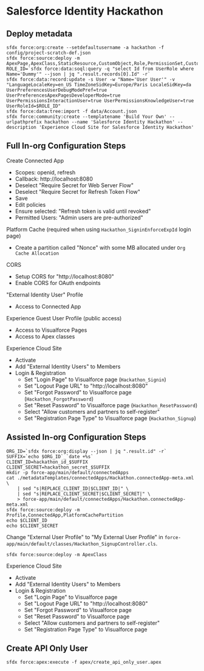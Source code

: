 # Salesforce Identity Hackathon

## Deploy metadata ##
```
sfdx force:org:create --setdefaultusername -a hackathon -f config/project-scratch-def.json
sfdx force:source:deploy -m ApexPage,ApexClass,StaticResource,CustomObject,Role,PermissionSet,CustomLabel,Translations
ROLE_ID=`sfdx force:data:soql:query -q "select Id from UserRole where Name='Dummy'" --json | jq ".result.records[0].Id" -r`
sfdx force:data:record:update -s User -w "Name='User User'" -v "LanguageLocaleKey=en_US TimeZoneSidKey=Europe/Paris LocaleSidKey=da UserPreferencesUserDebugModePref=true UserPreferencesApexPagesDeveloperMode=true UserPermissionsInteractionUser=true UserPermissionsKnowledgeUser=true UserRoleId=$ROLE_ID"
sfdx force:data:tree:import -f data/Account.json
sfdx force:community:create --templatename 'Build Your Own' --urlpathprefix hackathon --name 'Salesforce Identity Hackathon' --description 'Experience Cloud Site for Salesforce Identity Hackathon'
```

## Full In-org Configuration Steps ##
Create Connected App
- Scopes: openid, refresh
- Callback: http://localhost:8080
- Deselect "Require Secret for Web Server Flow"
- Deselect "Require Secret for Refresh Token Flow"
- Save
- Edit policies
- Ensure selected: "Refresh token is valid until revoked"
- Permitted Users: "Admin users are pre-authorized"

Platform Cache (required when using `Hackathon_SigninEnforceExpId` login page)
- Create a partition called "Nonce" with some MB allocated under `Org Cache Allocation`

CORS
- Setup CORS for "http://localhost:8080"
- Enable CORS for OAuth endpoints

"External Identity User" Profile
- Access to Connected App

Experience Guest User Profile (public access)
- Access to Visualforce Pages
- Access to Apex classes

Experience Cloud Site
- Activate
- Add "External Identity Users" to Members
- Login & Registration
    - Set "Login Page" to Visualforce page (`Hackathon_Signin`)
    - Set "Logout Page URL" to "http://localhost:8080"
    - Set "Forgot Password" to Visualforce page (`Hackathon_ForgotPassword`)
    - Set "Reset Password" to Visualforce page (`Hackathon_ResetPassword`)
    - Select "Allow customers and partners to self-register"
    - Set "Registration Page Type" to Visualforce page (`Hackathon_Signup`)

## Assisted In-org Configuration Steps ##
```
ORG_ID=`sfdx force:org:display --json | jq ".result.id" -r`
SUFFIX=`echo $ORG_ID`_`date +%s`
CLIENT_ID=hackathon_id_$SUFFIX
CLIENT_SECRET=hackathon_secret_$SUFFIX
mkdir -p force-app/main/default/connectedApps
cat ./metadataTemplates/connectedApps/Hackathon.connectedApp-meta.xml \
    | sed "s|REPLACE_CLIENT_ID|$CLIENT_ID|" \
    | sed "s|REPLACE_CLIENT_SECRET|$CLIENT_SECRET|" \
    > force-app/main/default/connectedApps/Hackathon.connectedApp-meta.xml
sfdx force:source:deploy -m Profile,ConnectedApp,PlatformCachePartition
echo $CLIENT_ID
echo $CLIENT_SECRET
```

Change "External User Profile" to "My External User Profile" in `force-app/main/default/classes/Hackathon_SignupController.cls`.

```
sfdx force:source:deploy -m ApexClass
```

Experience Cloud Site
- Activate
- Add "External Identity Users" to Members
- Login & Registration
    - Set "Login Page" to Visualforce page
    - Set "Logout Page URL" to "http://localhost:8080"
    - Set "Forgot Password" to Visualforce page
    - Set "Reset Password" to Visualforce page
    - Select "Allow customers and partners to self-register"
    - Set "Registration Page Type" to Visualforce page

## Create API Only User ##
```
sfdx force:apex:execute -f apex/create_api_only_user.apex
```
